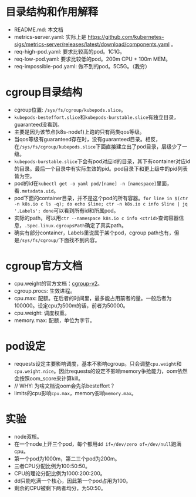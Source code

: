 # 目录结构和作用解释

* README.md: 本文档
* metrics-server.yaml: 实际上是 https://github.com/kubernetes-sigs/metrics-server/releases/latest/download/components.yaml 。
* req-high-pod.yaml: 要求比较高的pod。1C1G。
* req-low-pod.yaml: 要求比较低的pod。200m CPU + 100m MEM。
* req-impossible-pod.yaml: 做不到的pod。5C5G。（我穷）

# cgroup目录结构

* cgroup位置: `/sys/fs/cgroup/kubepods.slice`。
* `kubepods-besteffort.slice`和`kubepods-burstable.slice`有独立目录，guaranteed没看到。
* 主要是因为该节点(k8s-node1)上跑的只有两类qos等级。
* 当qos等级有guaranteed存在时，没有guaranteed目录。相反，在`/sys/fs/cgroup/kubepods.slice`下面直接建立出了pod目录，层级少了一级。
* `kubepods-burstable.slice`下会有pod对应id的目录，其下有container对应id的目录。最后一个目录中有实际生效的pid。pod目录下和更上级中的pid列表皆为空。
* pod的id在`kubectl get -o yaml pod/[name] -n [namespace]`里面，看`.metadata.uid`。
* pod下面的container目录，并不是这个pod的所有容器。`for line in $(ctr -n k8s.io c ls -q); do echo $line; ctr -n k8s.io c info $line | jq '.Labels'; done`可以看到所有id和所属pod。
* 实际的path，可以用`ctr --namespace k8s.io c info <ctrid>`查询容器信息，`.Spec.linux.cgroupsPath`确定了真实path。
* 确实有部分container，Labels里说属于某个pod，cgroup path也有，但是`/sys/fs/cgroup/`下面找不到内容。

# cgroup官方文档

* cpu.weight的官方文档：[cgroup-v2](https://www.kernel.org/doc/Documentation/cgroup-v2.txt)。
* cgroup.procs: 生效进程。
* cpu.max: 配额。在后者的时间里，最多能占用前者的量。一般后者为100000。设定cpu为500m的话，前者为50000。
* cpu.weight: 调度权重。
* memory.max: 配额，单位为字节。

# pod设定

* requests设定主要影响调度，基本不影响cgroup。只会调整`cpu.weight`和`cpu.weight.nice`。因此requests的设定不影响memory争抢能力，oom依然会按照oom_score来计算kill。
* // WHY: 为啥文档说oom会先杀besteffort？
* limits的cpu影响`cpu.max`，memory影响`memory.max`。

# 实验

* node双核。
* 在一个node上开三个pod，每个都用`dd if=/dev/zero of=/dev/null`跑满cpu。
* 第一个pod为1000m，第二三个pod为200m。
* 三者CPU分配比例为100:50:50。
* CPU的理论分配比例为1000:200:200。
* dd只能吃满一个核心，因此第一个pod占用为100。
* 剩余的CPU被剩下两者均分，为50:50。
